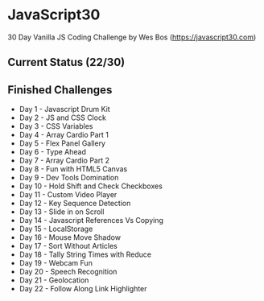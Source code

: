 # JavaScript30
30 Day Vanilla JS Coding Challenge by Wes Bos (https://javascript30.com)

## Current Status (22/30)
## Finished Challenges
* Day 1 - Javascript Drum Kit
* Day 2 - JS and CSS Clock
* Day 3 - CSS Variables
* Day 4 - Array Cardio Part 1
* Day 5 - Flex Panel Gallery
* Day 6 - Type Ahead
* Day 7 - Array Cardio Part 2
* Day 8 - Fun with HTML5 Canvas
* Day 9 - Dev Tools Domination
* Day 10 - Hold Shift and Check Checkboxes
* Day 11 - Custom Video Player
* Day 12 - Key Sequence Detection
* Day 13 - Slide in on Scroll
* Day 14 - Javascript References Vs Copying
* Day 15 - LocalStorage
* Day 16 - Mouse Move Shadow
* Day 17 - Sort Without Articles
* Day 18 - Tally String Times with Reduce
* Day 19 - Webcam Fun
* Day 20 - Speech Recognition
* Day 21 - Geolocation 
* Day 22 - Follow Along Link Highlighter
